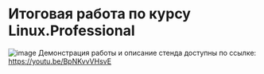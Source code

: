 # Итоговая работа по курсу Linux.Professional
![image](https://github.com/unadmit/otus-linux-pro-final/assets/122820579/96036c2a-5aff-4c55-b66e-cb553f72d753)
Демонстрация работы и описание стенда доступны по ссылке: https://youtu.be/BpNKvvVHsvE
